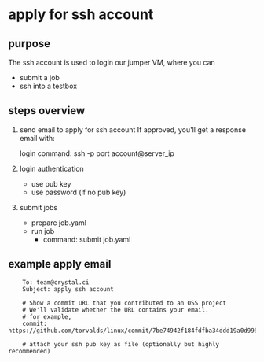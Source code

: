 
# apply for ssh account

## purpose

The ssh account is used to login our jumper VM, where you can
- submit a job
- ssh into a testbox

## steps overview
1. send email to apply for ssh account
   If approved, you'll get a response email with:

     login command:
       ssh -p port account@server_ip

2. login authentication
   - use pub key
   - use password (if no pub key)

3. submit jobs
   - prepare job.yaml
   - run job
     - command:
       submit job.yaml

## example apply email

        To: team@crystal.ci
        Subject: apply ssh account

        # Show a commit URL that you contributed to an OSS project
        # We'll validate whether the URL contains your email. 
        # for example,
        commit: https://github.com/torvalds/linux/commit/7be74942f184fdfba34ddd19a0d995deb34d4a03

        # attach your ssh pub key as file (optionally but highly recommended)
